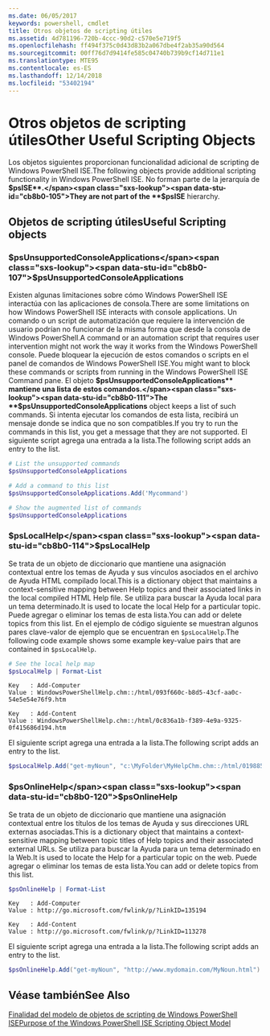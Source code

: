 ```yaml
---
ms.date: 06/05/2017
keywords: powershell, cmdlet
title: Otros objetos de scripting útiles
ms.assetid: 4d781196-720b-4ccc-90d2-c570e5e719f5
ms.openlocfilehash: ff494f375c0d43d83b2a067dbe4f2ab35a90d564
ms.sourcegitcommit: 00ff76d7d9414fe585c04740b739b9cf14d711e1
ms.translationtype: MTE95
ms.contentlocale: es-ES
ms.lasthandoff: 12/14/2018
ms.locfileid: "53402194"
---
```

# <a name="other-useful-scripting-objects"></a><span data-ttu-id="cb8b0-103">Otros objetos de scripting útiles</span><span class="sxs-lookup"><span data-stu-id="cb8b0-103">Other Useful Scripting Objects</span></span>

<span data-ttu-id="cb8b0-104">Los objetos siguientes proporcionan funcionalidad adicional de scripting de Windows PowerShell ISE.</span><span class="sxs-lookup"><span data-stu-id="cb8b0-104">The following objects provide additional scripting functionality in Windows PowerShell ISE.</span></span> <span data-ttu-id="cb8b0-105">No forman parte de la jerarquía de **$psISE**.</span><span class="sxs-lookup"><span data-stu-id="cb8b0-105">They are not part of the **$psISE** hierarchy.</span></span>

## <a name="useful-scripting-objects"></a><span data-ttu-id="cb8b0-106">Objetos de scripting útiles</span><span class="sxs-lookup"><span data-stu-id="cb8b0-106">Useful Scripting objects</span></span>

### <a name="psunsupportedconsoleapplications"></a><span data-ttu-id="cb8b0-107">$psUnsupportedConsoleApplications</span><span class="sxs-lookup"><span data-stu-id="cb8b0-107">$psUnsupportedConsoleApplications</span></span>

<span data-ttu-id="cb8b0-108">Existen algunas limitaciones sobre cómo Windows PowerShell ISE interactúa con las aplicaciones de consola.</span><span class="sxs-lookup"><span data-stu-id="cb8b0-108">There are some limitations on how Windows PowerShell ISE interacts with console applications.</span></span> <span data-ttu-id="cb8b0-109">Un comando o un script de automatización que requiere la intervención de usuario podrían no funcionar de la misma forma que desde la consola de Windows PowerShell.</span><span class="sxs-lookup"><span data-stu-id="cb8b0-109">A command or an automation script that requires user intervention might not work the way it works from the Windows PowerShell console.</span></span> <span data-ttu-id="cb8b0-110">Puede bloquear la ejecución de estos comandos o scripts en el panel de comandos de Windows PowerShell ISE.</span><span class="sxs-lookup"><span data-stu-id="cb8b0-110">You might want to block these commands or scripts from running in the Windows PowerShell ISE Command pane.</span></span> <span data-ttu-id="cb8b0-111">El objeto **$psUnsupportedConsoleApplications** mantiene una lista de estos comandos.</span><span class="sxs-lookup"><span data-stu-id="cb8b0-111">The **$psUnsupportedConsoleApplications** object keeps a list of such commands.</span></span> <span data-ttu-id="cb8b0-112">Si intenta ejecutar los comandos de esta lista, recibirá un mensaje donde se indica que no son compatibles.</span><span class="sxs-lookup"><span data-stu-id="cb8b0-112">If you try to run the commands in this list, you get a message that they are not supported.</span></span> <span data-ttu-id="cb8b0-113">El siguiente script agrega una entrada a la lista.</span><span class="sxs-lookup"><span data-stu-id="cb8b0-113">The following script adds an entry to the list.</span></span>

```powershell
# List the unsupported commands
$psUnsupportedConsoleApplications

# Add a command to this list
$psUnsupportedConsoleApplications.Add('Mycommand')

# Show the augmented list of commands
$psUnsupportedConsoleApplications
```

### <a name="pslocalhelp"></a><span data-ttu-id="cb8b0-114">$psLocalHelp</span><span class="sxs-lookup"><span data-stu-id="cb8b0-114">$psLocalHelp</span></span>

<span data-ttu-id="cb8b0-115">Se trata de un objeto de diccionario que mantiene una asignación contextual entre los temas de Ayuda y sus vínculos asociados en el archivo de Ayuda HTML compilado local.</span><span class="sxs-lookup"><span data-stu-id="cb8b0-115">This is a dictionary object that maintains a context-sensitive mapping between Help topics and their associated links in the local compiled HTML Help file.</span></span> <span data-ttu-id="cb8b0-116">Se utiliza para buscar la Ayuda local para un tema determinado.</span><span class="sxs-lookup"><span data-stu-id="cb8b0-116">It is used to locate the local Help for a particular topic.</span></span> <span data-ttu-id="cb8b0-117">Puede agregar o eliminar los temas de esta lista.</span><span class="sxs-lookup"><span data-stu-id="cb8b0-117">You can add or delete topics from this list.</span></span> <span data-ttu-id="cb8b0-118">En el ejemplo de código siguiente se muestran algunos pares clave-valor de ejemplo que se encuentran en `$psLocalHelp`.</span><span class="sxs-lookup"><span data-stu-id="cb8b0-118">The following code example shows some example key-value pairs that are contained in `$psLocalHelp`.</span></span>

```powershell
# See the local help map
$psLocalHelp | Format-List
```

```output
Key   : Add-Computer
Value : WindowsPowerShellHelp.chm::/html/093f660c-b8d5-43cf-aa0c-54e5e54e76f9.htm

Key   : Add-Content
Value : WindowsPowerShellHelp.chm::/html/0c836a1b-f389-4e9a-9325-0f415686d194.htm
```

<span data-ttu-id="cb8b0-119">El siguiente script agrega una entrada a la lista.</span><span class="sxs-lookup"><span data-stu-id="cb8b0-119">The following script adds an entry to the list.</span></span>

```powershell
$psLocalHelp.Add("get-myNoun", "c:\MyFolder\MyHelpChm.chm::/html/0198854a-1298-57ae-aa0c-87b5e5a84712.htm")
```

### <a name="psonlinehelp"></a><span data-ttu-id="cb8b0-120">$psOnlineHelp</span><span class="sxs-lookup"><span data-stu-id="cb8b0-120">$psOnlineHelp</span></span>

<span data-ttu-id="cb8b0-121">Se trata de un objeto de diccionario que mantiene una asignación contextual entre los títulos de los temas de Ayuda y sus direcciones URL externas asociadas.</span><span class="sxs-lookup"><span data-stu-id="cb8b0-121">This is a dictionary object that maintains a context-sensitive mapping between topic titles of Help topics and their associated external URLs.</span></span> <span data-ttu-id="cb8b0-122">Se utiliza para buscar la Ayuda para un tema determinado en la Web.</span><span class="sxs-lookup"><span data-stu-id="cb8b0-122">It is used to locate the Help for a particular topic on the web.</span></span> <span data-ttu-id="cb8b0-123">Puede agregar o eliminar los temas de esta lista.</span><span class="sxs-lookup"><span data-stu-id="cb8b0-123">You can add or delete topics from this list.</span></span>

```powershell
$psOnlineHelp | Format-List
```

```output
Key   : Add-Computer
Value : http://go.microsoft.com/fwlink/p/?LinkID=135194

Key   : Add-Content
Value : http://go.microsoft.com/fwlink/p/?LinkID=113278
```

<span data-ttu-id="cb8b0-124">El siguiente script agrega una entrada a la lista.</span><span class="sxs-lookup"><span data-stu-id="cb8b0-124">The following script adds an entry to the list.</span></span>

```powershell
$psOnlineHelp.Add("get-myNoun", "http://www.mydomain.com/MyNoun.html")
```

## <a name="see-also"></a><span data-ttu-id="cb8b0-125">Véase también</span><span class="sxs-lookup"><span data-stu-id="cb8b0-125">See Also</span></span>

[<span data-ttu-id="cb8b0-126">Finalidad del modelo de objetos de scripting de Windows PowerShell ISE</span><span class="sxs-lookup"><span data-stu-id="cb8b0-126">Purpose of the Windows PowerShell ISE Scripting Object Model</span></span>](../components/ise/object-model/Purpose-of-the-Windows-PowerShell-ISE-Scripting-Object-Model.md)
